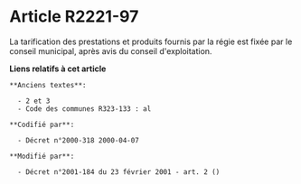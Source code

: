 # Article R2221-97

La tarification des prestations et produits fournis par la régie est fixée par le conseil municipal, après avis du conseil
d'exploitation.

**Liens relatifs à cet article**

	**Anciens textes**:

	  - 2 et 3
	  - Code des communes R323-133 : al

	**Codifié par**:

	  - Décret n°2000-318 2000-04-07

	**Modifié par**:

	  - Décret n°2001-184 du 23 février 2001 - art. 2 ()
